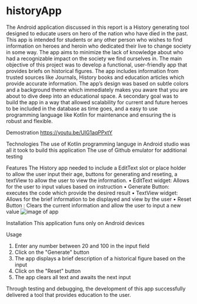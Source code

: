 # historyApp
The Android application discussed in this report is a History generating tool designed to educate users on hero of the nation who have died in the past. This app is intended for students or any other person who wishes to find information on heroes and heroin who dedicated their live to change society in some way. The app aims to minimize the lack of knowledge about who had a recognizable impact on the society we find ourselves in.
The main objective of this project was to develop a functional, user-friendly app that provides briefs on historical figures. The app includes information from trusted sources like Journals, History books and education articles which provide accurate information.
The app’s design was based on subtle colors and a background theme which immediately makes you aware that you are about to dive deep into an educational space. A secondary goal was to build the app in a way that allowed scalability for current and future heroes to be included in the database as time goes, and a easy to use programming language like Kotlin for maintenance and ensuring the is robust and flexible.

Demostration
https://youtu.be/UlG1aqPPxtY

Technologies
The use of Kotlin programming languge in Android studio was all it took to build this application
The use of Github emulator for additional testing

Features
The History app needed to include a EditText slot or place holder to allow the user input their age, buttons for generating and reseting, a textView to allow the user to view the information.
•	EditText widget: Allows for the user to input values based on instruction
•	Generate Button: executes the code which provide the desired result
•	TextView widget: Allows for the brief information to be displayed and view by the user
•	Reset Button : Clears the current information and allow the user to input a new value
![image of app](https://github.com/user-attachments/assets/78d8f1d1-afb9-4c5c-8886-19b8059f164f)


Installation
This application funs only on Android devices

Usage 
1. Enter any number between 20 and 100 in the input field
2. Click on the "Generate" button
3. The app displays a brief description of a historical figure based on the input
4. Click on the "Reset" button
5. The app clears all text and awaits the next input

Through testing and debugging, the development of this app successfully delivered a tool that provides education to the user.
